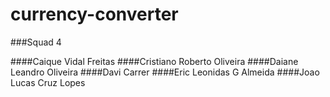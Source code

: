 # currency-converter

###Squad 4

####Caique Vidal Freitas
####Cristiano Roberto Oliveira
####Daiane Leandro Oliveira
####Davi Carrer
####Eric Leonidas G Almeida
####Joao Lucas Cruz Lopes